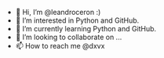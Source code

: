 - 👋 Hi, I’m @leandroceron :)
- 👀 I’m interested in Python and GitHub.
- 🌱 I’m currently learning Python and GitHub.
- 💞️ I’m looking to collaborate on ...
- 📫 How to reach me @dxvx

<!---
leandroceron/leandroceron is a ✨ special ✨ repository because its `README.md` (this file) appears on your GitHub profile.
You can click the Preview link to take a look at your changes.
--->
